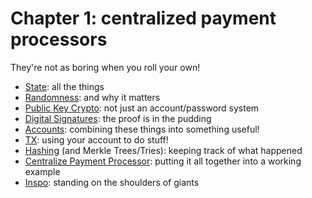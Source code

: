 # Chapter 1: centralized payment processors
They're not as boring when you roll your own! 
  - [State](./ch1/state.md): all the things
  - [Randomness](.ch1/randomness.md): and why it matters
  - [Public Key Crypto](.ch1/public_key_crypto.md): not just an account/password system
  - [Digital Signatures](.ch1/digital_signatures.md): the proof is in the pudding
  - [Accounts](.ch1/accounts.md): combining these things into something useful!
  - [TX](.ch1/tx.md): using your account to do stuff!
  - [Hashing](.ch1/hashing.md) (and Merkle Trees/Tries): keeping track of what happened
  - [Centralize Payment Processor](.ch1/centralized_payment_processor): putting it all together into a working example
  - [Inspo](.ch1/inspo.md): standing on the shoulders of giants
